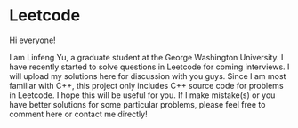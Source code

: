 # Leetcode

Hi everyone!

I am Linfeng Yu, a graduate student at the George Washington University. I have recently started to solve questions in Leetcode for coming interviews. I will upload my solutions here for discussion with you guys. Since I am most familiar with C++, this project only includes C++ source code for problems in Leetcode. I hope this will be useful for you. If I make mistake(s) or you have better solutions for some particular problems, please feel free to comment here or contact me directly! 
